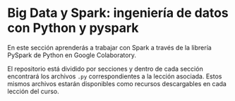 # Big Data y Spark: ingeniería de datos con Python y pyspark
 
 En este sección aprenderás a trabajar con Spark a través de la librería PySpark de Python en Google Colaboratory.

 El repositorio está dividido por secciones y dentro de cada sección encontrará los archivos `.py` correspondientes a la lección asociada. Estos mismos archivos estarán disponibles como recursos descargables en cada lección del curso.
